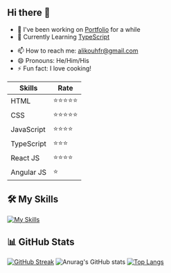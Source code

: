 ## Hi there 👋

<!--
**alikouhfar/alikouhfar** is a ✨ _special_ ✨ repository because its `README.md` (this file) appears on your GitHub profile.

Here are some ideas to get you started:
-->
- 🔭 I've been working on <a href="https://alikouhfar.liara.run">Portfolio</a> for a while
- 🌱 Currently Learning <a href="https://www.udemy.com/course/typescript-developer-course-beginner-to-expert">TypeScript</a>
<!--
- 🤔 I’m looking for help with ...
- 💬 Ask me about ...
- 👯 I’m looking to collaborate on ...
-->
- 📫 How to reach me: alikouhfr@gmail.com
- 😄 Pronouns: He/Him/His
- ⚡ Fun fact: I love cooking!

Skills | Rate 
------ | ------
HTML | ⭐⭐⭐⭐⭐
CSS | ⭐⭐⭐⭐⭐
JavaScript | ⭐⭐⭐⭐
TypeScript | ⭐⭐⭐
React JS | ⭐⭐⭐⭐
Angular JS | ⭐

## 🛠️ My Skills
[![My Skills](https://skillicons.dev/icons?i=vscode,git,github,html,css,tailwind,bootstrap,sass,js,ts,react,redux)](https://skillicons.dev)

## 📊 GitHub Stats
[![GitHub Streak](https://github-readme-streak-stats.herokuapp.com?user=alikouhfar&theme=darcula)](https://git.io/streak-stats)
![Anurag's GitHub stats](https://github-readme-stats.vercel.app/api?username=alikouhfar&theme=darcula&show_icons=true)
[![Top Langs](https://github-readme-stats.vercel.app/api/top-langs/?username=alikouhfar&layout=compact)](https://github.com/anuraghazra/github-readme-stats)
